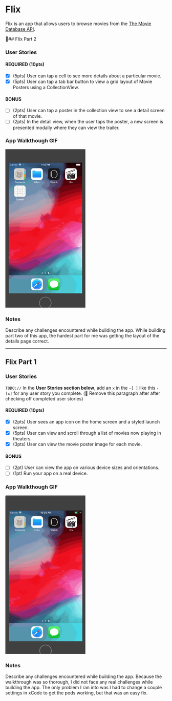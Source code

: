 # Flix

Flix is an app that allows users to browse movies from the [The Movie Database API](http://docs.themoviedb.apiary.io/#).

📝## Flix Part 2

### User Stories

#### REQUIRED (10pts)
- [x] (5pts) User can tap a cell to see more details about a particular movie.
- [x] (5pts) User can tap a tab bar button to view a grid layout of Movie Posters using a CollectionView.

#### BONUS
- [ ] (2pts) User can tap a poster in the collection view to see a detail screen of that movie.
- [ ] (2pts) In the detail view, when the user taps the poster, a new screen is presented modally where they can view the trailer.

### App Walkthough GIF

<img src="flixdemo2.gif" width=250><br>

### Notes
Describe any challenges encountered while building the app.
While building part two of this app, the hardest part for me was getting the layout of the details page correct. 

---

## Flix Part 1

### User Stories
`TODO://` In the **User Stories section below**, add an `x` in the `-[ ]` like this `- [x]` for any user story you complete. (🚫 Remove this paragraph after after checking off completed user stories)

#### REQUIRED (10pts)
- [x] (2pts) User sees an app icon on the home screen and a styled launch screen.
- [x] (5pts) User can view and scroll through a list of movies now playing in theaters.
- [x] (3pts) User can view the movie poster image for each movie.

#### BONUS
- [ ] (2pt) User can view the app on various device sizes and orientations.
- [ ] (1pt) Run your app on a real device.

### App Walkthough GIF
<img src="flixdemo.gif" width=250><br>

### Notes
Describe any challenges encountered while building the app.
Because the walkthrough was so thorough, I did not face any real challenges while building the app. The only problem I ran into was I had to change a couple settings in xCode to get the pods working, but that was an easy fix.